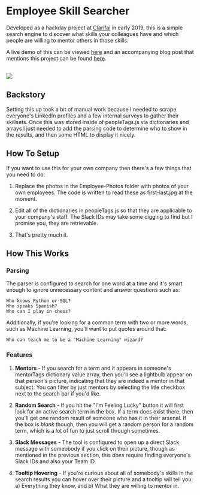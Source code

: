 # Employee Skill Searcher

Developed as a hackday project at [Clarifai](https://www.clarifai.com) in early 2019, this is a simple search engine to discover what skills your colleagues have and which people are willing to mentor others in those skills.

A live demo of this can be viewed [here](https://jared-hack-projects.s3.us-east-2.amazonaws.com/employee-skill-searcher/index.html) and an accompanying blog post that mentions this project can be found [here](https://www.clarifai.com/blog/another-march-of-innovation-at-clarifai-hack-day-highlights).
<br/><br/>

<img src="https://jared-hack-projects.s3.us-east-2.amazonaws.com/employee-skill-searcher/Screenshots/main-screen1.png"/>

## Backstory

Setting this up took a bit of manual work because I needed to scrape everyone's LinkedIn profiles and a few internal surveys to gather their skillsets. Once this was stored inside of peopleTags.js via dictionaries and arrays I just needed to add the parsing code to determine who to show in the results, and then some HTML to display it nicely.

## How To Setup

If you want to use this for your own company then there's a few things that you need to do:

1. Replace the photos in the Employee-Photos folder with photos of your own employees. The code is written to read these as first-last.jpg at the moment.

2. Edit all of the dictionaries in peopleTags.js so that they are applicable to your company's staff. The Slack IDs may take some digging to find but I promise you, they are retrievable.

3. That's pretty much it.

## How This Works

### Parsing

The parser is configured to search for one word at a time and it's smart enough to ignore unnecessary content and answer questions such as:

```
Who knows Python or SQL?
Who speaks Spanish?
Who can I play in chess?
```

Additionally, if you're looking for a common term with two or more words, such as Machine Learning, you'll want to put quotes around that:

```
Who can teach me to be a "Machine Learning" wizard?
```

### Features

1. **Mentors** - If you search for a term and it appears in someone's mentorTags dictionary value array, then you'll see a lightbulb appear on that person's picture, indicating that they are indeed a mentor in that subject. You can filter by just mentors by selecting the litle checkbox next to the search bar if you'd like.

2. **Random Search** - If you hit the "I'm Feeling Lucky" button it will first look for an active search term in the box. If a term does exist there, then you'll get one random result of someone who has it in their arsenal. If the box is _blank_ though, then you will get a random person for a random term, which is a lot of fun to just scroll through sometimes.

3. **Slack Messages** - The tool is configured to open up a direct Slack message with someobody if you click on their picture, though as mentioned in the previous section, this _does_ require finding everyone's Slack IDs and also your Team ID.

4. **Tooltip Hovering** - If you're curious about all of somebody's skills in the search results you can hover over their picture and a tooltip will tell you: a) Everything they know, and b) What they are willing to mentor in.
